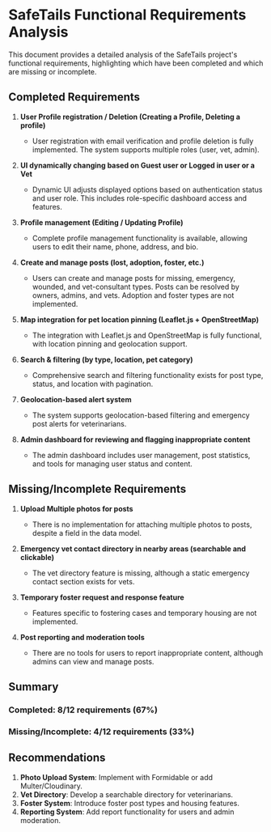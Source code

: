 # SafeTails Functional Requirements Analysis

This document provides a detailed analysis of the SafeTails project's functional requirements, highlighting which have been completed and which are missing or incomplete.

## Completed Requirements

1. **User Profile registration / Deletion (Creating a Profile, Deleting a profile)**
   - User registration with email verification and profile deletion is fully implemented. The system supports multiple roles (user, vet, admin).

2. **UI dynamically changing based on Guest user or Logged in user or a Vet**
   - Dynamic UI adjusts displayed options based on authentication status and user role. This includes role-specific dashboard access and features.

3. **Profile management (Editing / Updating Profile)**
   - Complete profile management functionality is available, allowing users to edit their name, phone, address, and bio.

4. **Create and manage posts (lost, adoption, foster, etc.)**
   - Users can create and manage posts for missing, emergency, wounded, and vet-consultant types. Posts can be resolved by owners, admins, and vets. Adoption and foster types are not implemented.

5. **Map integration for pet location pinning (Leaflet.js + OpenStreetMap)**
   - The integration with Leaflet.js and OpenStreetMap is fully functional, with location pinning and geolocation support.

6. **Search & filtering (by type, location, pet category)**
   - Comprehensive search and filtering functionality exists for post type, status, and location with pagination.

7. **Geolocation-based alert system**
   - The system supports geolocation-based filtering and emergency post alerts for veterinarians.

8. **Admin dashboard for reviewing and flagging inappropriate content**
    - The admin dashboard includes user management, post statistics, and tools for managing user status and content.

## Missing/Incomplete Requirements

1. **Upload Multiple photos for posts**
   - There is no implementation for attaching multiple photos to posts, despite a field in the data model.

2. **Emergency vet contact directory in nearby areas (searchable and clickable)**
   - The vet directory feature is missing, although a static emergency contact section exists for vets.

3. **Temporary foster request and response feature**
   - Features specific to fostering cases and temporary housing are not implemented.

4. **Post reporting and moderation tools**
   - There are no tools for users to report inappropriate content, although admins can view and manage posts.

## Summary

### Completed: 8/12 requirements (67%)
### Missing/Incomplete: 4/12 requirements (33%)

## Recommendations
1. **Photo Upload System**: Implement with Formidable or add Multer/Cloudinary.
2. **Vet Directory**: Develop a searchable directory for veterinarians.
3. **Foster System**: Introduce foster post types and housing features.
4. **Reporting System**: Add report functionality for users and admin moderation.
